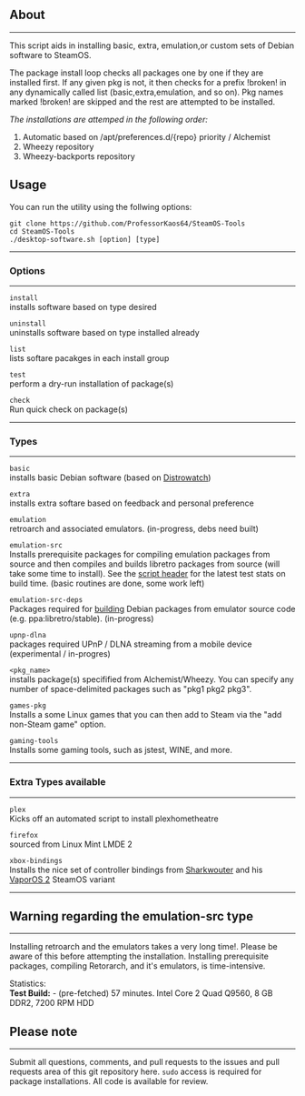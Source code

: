## About
***
This script aids in installing basic, extra, emulation,or custom 
sets of Debian software to SteamOS. 

The package install loop checks all packages one by one if they are installed first. 
If any given pkg is not, it then checks for a prefix !broken! in any dynamically called list
(basic,extra,emulation, and so on). Pkg names marked !broken! are skipped and the rest are attempted to be installed. 

*The installations are attemped in the following order:*

1. Automatic based on /apt/preferences.d/{repo} priority / Alchemist
2. Wheezy repository
3. Wheezy-backports repository

## Usage

You can run the utility using the follwing options:

```
git clone https://github.com/ProfessorKaos64/SteamOS-Tools
cd SteamOS-Tools
./desktop-software.sh [option] [type]
```

***
### Options
***
`install`     
installs software based on type desired 

`uninstall`     
uninstalls software based on type installed already  

`list`     
lists softare pacakges in each install group  

`test`       
perform a dry-run installation of package(s) 

`check`         
Run quick check on package(s)  

***
### Types
***
`basic`    
installs basic Debian software (based on [Distrowatch](http://distrowatch.com/table.php?distribution=debian))  

`extra`  
installs extra softare based on feedback and personal preference  

`emulation`          
retroarch and associated emulators. (in-progress, debs need built)  

`emulation-src`  
Installs prerequisite packages for compiling emulation packages from source and then compiles and builds libretro packages from source (will take some time to install). See the [script header](https://github.com/ProfessorKaos64/SteamOS-Tools/blob/master/scriptmodules/emu-from-source.shinc) for the latest test stats on build time.  (basic routines are done, some work left)     

`emulation-src-deps`            
Packages required for [building](https://wiki.debian.org/CreatePackageFromPPA) Debian packages from emulator source code (e.g. ppa:libretro/stable). (in-progress)  

`upnp-dlna`            
packages required UPnP / DLNA streaming from a mobile device (experimental / in-progres)   

`<pkg_name>`     
installs package(s) specifified from Alchemist/Wheezy. You can specify any number of space-delimited packages such as "pkg1 pkg2 pkg3".  

`games-pkg`           
Installs a some Linux games that you can then add to Steam via the "add non-Steam game" option.

`gaming-tools`         
Installs some gaming tools, such as jstest, WINE, and more.
***
### Extra Types available
***
`plex`      
Kicks off an automated script to install plexhometheatre  

`firefox`      
sourced from Linux Mint LMDE 2  

`xbox-bindings`      
Installs the nice set of controller bindings from [Sharkwouter](https://github.com/sharkwouter) and his [VaporOS 2](https://steamcommunity.com/groups/steamuniverse/discussions/1/612823460253620427/) SteamOS variant

***
## Warning regarding the emulation-src type
***
Installing retroarch and the emulators takes a very long time!. Please be aware of this before attempting the installation. Installing prerequisite packages, compiling Retorarch, and it's emulators, is time-intensive. 

Statistics:    
**Test Build:** - (pre-fetched) 57 minutes. Intel Core 2 Quad Q9560, 8 GB DDR2, 7200 RPM HDD

## Please note
***

Submit all questions, comments, and pull requests to the issues and pull requests area of this git repository here. `sudo` access is required for package installations. All code is available for review.

